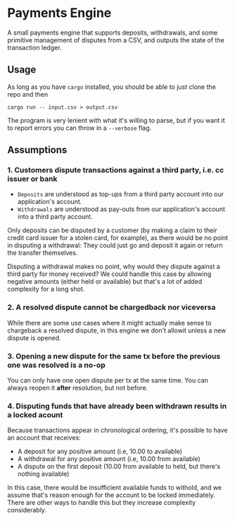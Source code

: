 # Payments Engine

A small payments engine that supports deposits, withdrawals, and some primitive
management of disputes from a CSV, and outputs the state of the transaction
ledger.

## Usage

As long as you have `cargo` installed, you should be able to just clone the repo
and then

`cargo run -- input.csv > output.csv`

The program is very lenient with what it's willing to parse, but if you want it
to report errors you can throw in a `--verbose` flag.

## Assumptions

### 1. Customers dispute transactions against a third party, i.e. cc issuer or bank

- `Deposits` are understood as top-ups from a third party account into our
  application's account.
- `Withdrawals` are understood as pay-outs from our application's account into a
  third party account.

Only deposits can be disputed by a customer (by making a claim to their credit
card issuer for a stolen card, for example), as there would be no point in
disputing a withdrawal: They could just go and deposit it again or return the
transfer themselves.

Disputing a withdrawal makes no point, why would they dispute against a third
party for money received? We could handle this case by allowing negative amounts
(either held or available) but that's a lot of added complexity for a long shot.

### 2. A resolved dispute cannot be chargedback nor viceversa

While there are some use cases where it might actually make sense to chargeback
a resolved dispute, in this engine we don't allowit unless a new dispute is
opened.

### 3. Opening a new dispute for the same tx before the previous one was resolved is a no-op

You can only have one open dispute per tx at the same time. You can always
reopen it **after** resolution, but not before.

### 4. Disputing funds that have already been withdrawn results in a locked acount

Because transactions appear in chronological ordering, it's possible to have an
account that receives:

- A deposit for any positive amount (i.e, 10.00 to available)
- A withdrawal for any positive amount (i.e, 10.00 from available)
- A dispute on the first deposit (10.00 from available to held, but there's
  nothing available)

In this case, there would be insufficient available funds to withold, and we
assume that's reason enough for the account to be locked immediately. There are
other ways to handle this but they increase complexity considerably.
